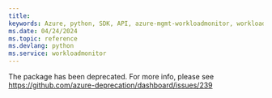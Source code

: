 ```yaml
---
title: 
keywords: Azure, python, SDK, API, azure-mgmt-workloadmonitor, workloadmonitor
ms.date: 04/24/2024
ms.topic: reference
ms.devlang: python
ms.service: workloadmonitor
---
```

The package has been deprecated. For more info, please see https://github.com/azure-deprecation/dashboard/issues/239

